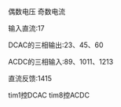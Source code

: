 偶数电压 奇数电流

输入直流:17

DCAC的三相输出:23、45、60

ACDC的三相输入:89、1011、1213

直流反馈:1415







tim1控DCAC tim8控ACDC
